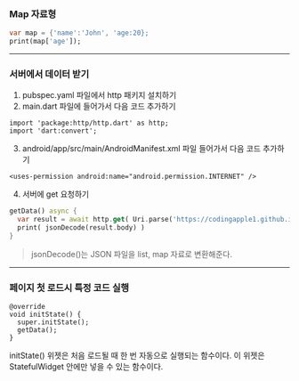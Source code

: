 ### Map 자료형
```dart
var map = {'name':'John', 'age:20};
print(map['age']);
```
***
### 서버에서 데이터 받기

1. pubspec.yaml 파일에서 http 패키지 설치하기
2. main.dart 파일에 들어가서 다음 코드 추가하기
```
import 'package:http/http.dart' as http;
import 'dart:convert';
```
3. android/app/src/main/AndroidManifest.xml 파일 들어가서 다음 코드 추가하기
```
<uses-permission android:name="android.permission.INTERNET" /> 
```
4. 서버에 get 요청하기
```dart
getData() async {
  var result = await http.get( Uri.parse('https://codingapple1.github.io/app/data.json') );
  print( jsonDecode(result.body) )
} 
```
> jsonDecode()는 JSON 파일을 list, map 자료로 변환해준다.
***

### 페이지 첫 로드시 특정 코드 실행
```
@override
void initState() {
  super.initState();
  getData();
} 
```
initState() 위젯은 처음 로드될 때 한 번 자동으로 실행되는 함수이다.
이 위젯은 StatefulWidget 안에만 넣을 수 있는 함수이다.
